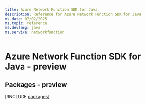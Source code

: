 ```yaml
---
title: Azure Network Function SDK for Java
description: Reference for Azure Network Function SDK for Java
ms.date: 07/02/2025
ms.topic: reference
ms.devlang: java
ms.service: networkfunction
---
```

# Azure Network Function SDK for Java - preview
## Packages - preview
[!INCLUDE [packages](network-function-index.md)]